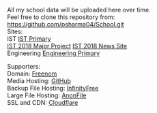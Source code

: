 All my school data will be uploaded here over time.  
Feel free to clone this repository from: <https://github.com/psharma04/School.git>  
Sites:  
IST
[IST Primary](https://ist2018.rbxii3.tk/)  
[IST 2018 Major Project](https://roadworkreviews.tk) 
[IST 2018 News Site](https://pranavsharma1.wixsite.com/istnews)  
Engineering
[Engineering Primary](https://engineering2018.rbxii3.tk/)  

Supporters:  
Domain: [Freenom](https://www.freenom.com)  
Media Hosting: [GitHub](https://github.com/)  
Backup File Hosting: [InfinityFree](https://infinityfree.net/)  
Large File Hosting: [AnonFile](https://anonfile.com/)  
SSL and CDN: [Cloudflare](https://www.cloudflare.com/)  
